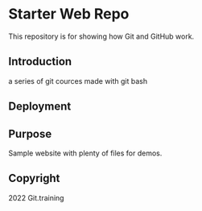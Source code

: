 # Starter Web Repo

This repository is for showing how Git and GitHub work.

## Introduction

a series of git cources made with git bash

## Deployment


## Purpose

Sample website with plenty of files for demos.

## Copyright

2022 Git.training